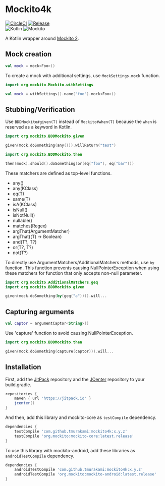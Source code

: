 # Mockito4k

[![CircleCI](https://circleci.com/gh/tmurakami/mockito4k.svg?style=shield)](https://circleci.com/gh/tmurakami/mockito4k)
[![Release](https://jitpack.io/v/tmurakami/mockito4k.svg)](https://jitpack.io/#tmurakami/mockito4k)  
![Kotlin](https://img.shields.io/badge/Kotlin-1.0.6%2B-blue.svg)
![Mockito](https://img.shields.io/badge/Mockito-2.6%2B-blue.svg)

A Kotlin wrapper around [Mockito 2](http://site.mockito.org/).

## Mock creation

```kotlin
val mock = mock<Foo>()
```

To create a mock with additional settings, use `MockSettings.mock` function.
```kotlin
import org.mockito.Mockito.withSettings

val mock = withSettings().name("foo").mock<Foo>()
```

## Stubbing/Verification

Use `BDDMockito#given(T)` instead of `Mockito#when(T)` because the `when` is reserved as a keyword in Kotlin.
```kotlin
import org.mockito.BDDMockito.given

given(mock.doSomething(any())).willReturn("test")
```
```kotlin
import org.mockito.BDDMockito.then

then(mock).should().doSomething(or(eq("foo"), eq("bar")))
```

These matchers are defined as top-level functions.
- any()
- any(KClass)
- eq(T)
- same(T)
- isA(KClass<T>)
- isNull()
- isNotNull()
- nullable()
- matches(Regex)
- argThat(ArgumentMatcher<T>)
- argThat((T) -> Boolean)
- and(T?, T?)
- or(T?, T?)
- not(T?)

To directly use ArgumentMatchers/AdditionalMatchers methods, use `by` function.
This function prevents causing NullPointerException when using these matchers for function that only accepts non-null parameter.
```kotlin
import org.mockito.AdditionalMatchers.geq
import org.mockito.BDDMockito.given

given(mock.doSomething(by(geq("a")))).will...
```

## Capturing arguments

```kotlin
val captor = argumentCaptor<String>()
```

Use 'capture' function to avoid causing NullPointerException.
```kotlin
import org.mockito.BDDMockito.then

given(mock.doSomething(capture(captor))).will...
```

## Installation

First, add the [JitPack](https://jitpack.io/) repository and the [JCenter](https://bintray.com/bintray/jcenter) repository to your build.gradle.
```groovy
repositories {
    maven { url 'https://jitpack.io' }
    jcenter()
}
```

And then, add this library and mockito-core as `testCompile` dependency.
```groovy
dependencies {
    testCompile 'com.github.tmurakami:mockito4k:x.y.z'
    testCompile 'org.mockito:mockito-core:latest.release'
}
```

To use this library with mockito-android, add these libraries as `androidTestCompile` dependency.
```groovy
dependencies {
    androidTestCompile 'com.github.tmurakami:mockito4k:x.y.z'
    androidTestCompile 'org.mockito:mockito-android:latest.release'
}
```
